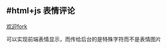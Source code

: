 #html+js 表情评论
---
[欢迎fork](https://github.com/wwzhao55/face "html+js 表情评论") 

可以实现前端表情显示，而传给后台的是特殊字符而不是表情图片


